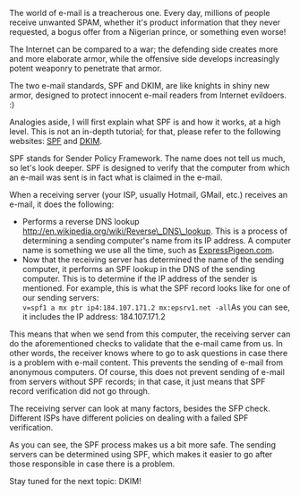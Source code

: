 The world of e-mail is a treacherous one. Every day, millions of people
receive unwanted SPAM, whether it's product information that they never
requested, a bogus offer from a Nigerian prince, or something even
worse!

The Internet can be compared to a war; the defending side creates more
and more elaborate armor, while the offensive side develops increasingly
potent weaponry to penetrate that armor.

The two e-mail standards, SPF and DKIM, are like knights in shiny new
armor, designed to protect innocent e-mail readers from Internet
evildoers. :)

Analogies aside, I will first explain what SPF is and how it works, at a
high level. This is not an in-depth tutorial; for that, please refer to
the following websites: [SPF](http://www.openspf.org/) and [DKIM](http://www.dkim.org/).

SPF stands for Sender Policy Framework. The name does not tell us much,
so let's look deeper. SPF is designed to verify that the computer from
which an e-mail was sent is in fact what is claimed in the e-mail.

When a receiving server (your ISP, usually Hotmail, GMail, etc.)
receives an e-mail, it does the following:

-   Performs a reverse DNS lookup
    http://en.wikipedia.org/wiki/Reverse\_DNS\_lookup. This is a process
    of determining a sending computer's name from its IP address. A
    computer name is something we use all the time, such as
    [ExpressPigeon.com](http://expresspigeon.com).
-   Now that the receiving server has determined the name of the sending
    computer, it performs an SPF lookup in the DNS of the sending
    computer. This is to determine if the IP address of the sender is
    mentioned. For example, this is what the SPF record looks like for
    one of our sending servers:  
    `v=spf1 a mx ptr ip4:184.107.171.2 mx:epsrv1.net -all`As you can
    see, it includes the IP address: 184.107.171.2

This means that when we send from this computer, the receiving server
can do the aforementioned checks to validate that the e-mail came from
us. In other words, the receiver knows where to go to ask questions in
case there is a problem with e-mail content. This prevents the sending
of e-mail from anonymous computers. Of course, this does not prevent
sending of e-mail from servers without SPF records; in that case, it
just means that SPF record verification did not go through.

The receiving server can look at many factors, besides the SFP check.
Different ISPs have different policies on dealing with a failed SPF
verification.

As you can see, the SPF process makes us a bit more safe. The sending
servers can be determined using SPF, which makes it easier to go after
those responsible in case there is a problem.

Stay tuned for the next topic: DKIM!
